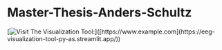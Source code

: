 # Master-Thesis-Anders-Schultz
 
[![Visit The Visualization Tool: ]([https://img.shields.io/badge/Click-Here-blue](https://www.google.com/search?q=streamlit+share+logo&sca_esv=616ade3b683ed7c0&udm=2&biw=1920&bih=991&sxsrf=ADLYWIIRdo9eJNDUwCkSA8ufgNEJfmD_nQ%3A1717328558944&ei=rlpcZuSjOd-nwPAP1NKOiAo&ved=0ahUKEwjkst-167yGAxXfExAIHVSpA6EQ4dUDCBA&uact=5&oq=streamlit+share+logo&gs_lp=Egxnd3Mtd2l6LXNlcnAiFHN0cmVhbWxpdCBzaGFyZSBsb2dvSKYHUJADWMMGcAF4AJABAJgBOaABkwKqAQE1uAEDyAEA-AEBmAICoAI8wgIHEAAYgAQYGJgDAIgGAZIHATKgB7ED&sclient=gws-wiz-serp#vhid=xRzsl5sd6ahaPM&vssid=mosaic))]([https://www.example.com](https://eeg-visualization-tool-py-as.streamlit.app/))


